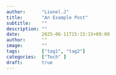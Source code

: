 ```yaml
---
author:      "Lionel.J"
title:       "An Example Post"
subtitle:    ""
description: ""
date:        2025-06-11T15:15:15+09:00
author:      ""
image:       ""
tags:        ["tag1", "tag2"]
categories:  ["Tech" ]
draft:       true
---
```

